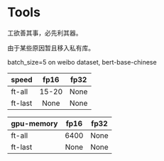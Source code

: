 # Tools

工欲善其事，必先利其器。

由于某些原因暂且移入私有库。

batch_size=5 on weibo dataset, bert-base-chinese

| speed    | fp16    |  fp32  |
| -------- | :----:  | :----: |
| ft-all   | 15-20   |   None    |
| ft-last  | None      |   None    |


| gpu-memory    | fp16    |  fp32  |
| -------- | :----:  | :----: |
| ft-all   | 6400   |   None    |
| ft-last  | None      |   None    |
